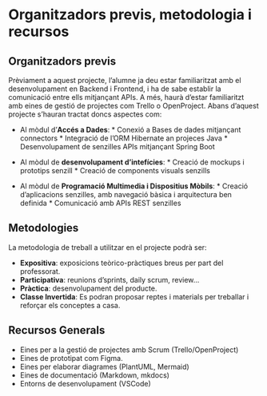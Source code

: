 # Organitzadors previs, metodologia i recursos

## Organitzadors previs

<!--

Aci caldrà indicar quins són els sabers que l'alumnat haura d'haver adquirit prèviament per poder abordar el projecte amb èxit.

Haurem d'indicar per cada mòdul els continguts o elements curriculars que es requeriran.

-->

Prèviament a aquest projecte, l’alumne ja deu estar familiaritzat amb el desenvolupament en Backend i Frontend, i ha de sabe establir la comunicació entre ells mitjançant APIs. A més, haurà d’estar familiaritzt amb eines de gestió de projectes com Trello o OpenProject.
Abans d’aquest projecte s’hauran tractat doncs aspectes com:

* Al mòdul d’**Accés a Dades**:
      * Conexió a Bases de dades mitjançant connectors
      * Integració de l’ORM Hibernate an projeces Java
      * Desenvolupament de senzilles APIs mitjançant Spring Boot

* Al mòdul de **desenvolupament d’intefícies**:
      * Creació de mockups i prototips senzill
      * Creació de components visuals senzills
  
* Al mòdul de **Programació Multimedia i Dispositius Mòbils**:
      * Creació d’aplicacions senzilles, amb navegació bàsica i arquitectura ben definida
      * Comunicació amb APIs REST senzilles

## Metodologies

<!--

Indiquem de manera genèrica les metodologies que s'usaran al llarg del projecte. En cas que en algun sprint i/o en algun mòdul concret s'aborde alguna metodologia diferent, es pot especificar en el mateix sprint.

Algunes de les metodologies poden ser:

* **Expositiva**: exposicions teòrico-pràctiques breus per part del professorat.
* **Participativa**: reunions d’sprints, daily scrum, review...
* **Pràctica**: desenvolupament del producte.
* **Classe Invertida**: Es podran proposar reptes i materials per treballar i reforçar els conceptes a casa.
 -->

La metodologia de treball a utilitzar en el projecte podrà ser:

* **Expositiva**: exposicions teòrico-pràctiques breus per part del professorat.
* **Participativa**: reunions d’sprints, daily scrum, review...
* **Pràctica**: desenvolupament del producte.
* **Classe Invertida**: Es podran proposar reptes i materials per treballar i reforçar els conceptes a casa.

## Recursos Generals

<!-- 
Indicarem aci els recursos que en general necessitarem per abordar el projecte.

Posteriorment, en cada sprint i per cada mòdul s'indicaran els recursos necessaris de forma més específica, com enllaços a la documentació oficial, apunts, articles o videotutorials, entre d'altres.

-->

* Eines per a la gestió de projectes amb Scrum (Trello/OpenProject)
* Eines de prototipat com Figma.
* Eines per elaborar diagrames (PlantUML, Mermaid)
* Eines de documentació (Markdown, mkdocs)
* Entorns de desenvolupament (VSCode)